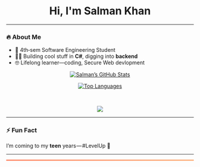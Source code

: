 <h1 align="center">Hi, I'm Salman Khan</h1>





---

### 🔥 About Me
- 🎯 4th‑sem Software Engineering Student  
- 👨‍💻 Building cool stuff in **C#**, digging into **backend**  
- 🤓 Lifelong learner—coding, Secure Web devlopment  

<p align="center"> 
  <a href="https://github-readme-stats.vercel.app/api?username=Salman-Sensei&show_icons=true&theme=dark">
    <img src="https://github-readme-stats.vercel.app/api?username=Salman-Sensei&show_icons=true&theme=dark" alt="Salman’s GitHub Stats" />
  </a>
</p>

<p align="center"> 
  <a href="https://github-readme-stats.vercel.app/api/top-langs/?username=Salman-Sensei&theme=dark">
    <img src="https://github-readme-stats.vercel.app/api/top-langs/?username=Salman-Sensei&theme=dark" alt="Top Languages" />
  </a>
</p>

<br>

<p align="center">
  <a href="https://skillicons.dev">
    <img src="https://skillicons.dev/icons?i=c,cpp,py,ubuntu,linux,cs,dotnet,java,figma,html,css,tailwind,js,react,mysql,mongodb" />
  </a>
</p>

---

### ⚡ Fun Fact  
I’m coming to my **teen** years — #LevelUp 🚀

---
<p align="center">
  <img 
    src="data:image/svg+xml;utf8,
    <svg xmlns='http://www.w3.org/2000/svg' width='800' height='6'>
      <defs>
        <linearGradient id='grad' x1='0%' y1='0%' x2='100%' y2='0%'>
          <stop offset='0%' stop-color='%23ff7e5f'>
            <animate attributeName='stop-color' values='%23ff7e5f;%23feb47b;%23ff7e5f' dur='3s' repeatCount='indefinite'/>
          </stop>
          <stop offset='100%' stop-color='%23feb47b'>
            <animate attributeName='stop-color' values='%23feb47b;%23ff7e5f;%23feb47b' dur='3s' repeatCount='indefinite'/>
          </stop>
        </linearGradient>
      </defs>
      <rect width='800' height='6' fill='url(%23grad)'/>
    </svg>"
    alt="gradient splitter"
    style="max-width:100%; height:auto;"
  />
</p>

